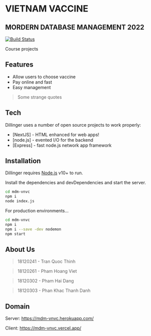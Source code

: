 # VIETNAM VACCINE
## MORDERN DATABASE MANAGEMENT 2022


[![Build Status](https://travis-ci.org/joemccann/dillinger.svg?branch=master)](https://travis-ci.org/joemccann/dillinger)

Course projects

## Features

- Allow users to choose vaccine
- Pay online and fast
- Easy management


> Some strange quotes

## Tech

Dillinger uses a number of open source projects to work properly:

- [NextJS] - HTML enhanced for web apps!
- [node.js] - evented I/O for the backend
- [Express] - fast node.js network app framework

## Installation

Dillinger requires [Node.js](https://nodejs.org/) v10+ to run.

Install the dependencies and devDependencies and start the server.

```sh
cd mdm-vnvc
npm i
node index.js
```

For production environments...

```sh
cd mdm-vnvc
npm i
npm i --save -dev nodemon
npm start
```
## About Us
> 18120241 - Tran Quoc Thinh 

> 18120261 - Pham Hoang Viet

> 18120302 - Pham Hai Dang

> 18120303 - Phan Khac Thanh Danh

## Domain
Server: https://mdm-vnvc.herokuapp.com/

Client: https://mdm-vnvc.vercel.app/
